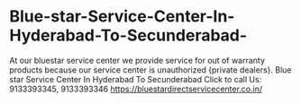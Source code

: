 # Blue-star-Service-Center-In-Hyderabad-To-Secunderabad-
At our bluestar service center we provide service for out of warranty products because our service center is unauthorized {private dealers}. Blue star Service Center In Hyderabad To Secunderabad   Click to call Us: 9133393345, 9133393346  https://bluestardirectservicecenter.co.in/
